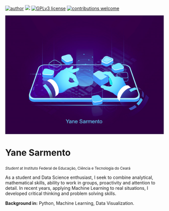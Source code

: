 [![author](https://img.shields.io/badge/author-yanesarmento-red.svg)](https://www.linkedin.com/in/yaneholanda) [![](https://img.shields.io/badge/python-3.9+-blue.svg)](https://www.python.org/downloads/) [![GPLv3 license](https://img.shields.io/badge/License-GPLv3-blue.svg)](http://perso.crans.org/besson/LICENSE.html) [![contributions welcome](https://img.shields.io/badge/contributions-welcome-brightgreen.svg?style=flat)](https://github.com/yaneholanda/datascience/issues)

<p align="center">
  <img src="drrd.png" >
</p>

# Yane Sarmento
<sub>*Student* at Instituto Federal de Educação, Ciência e Tecnologia do Ceará</sub>

As a student and Data Science enthusiast, I seek to combine analytical, mathematical skills, ability to work in groups, proactivity and attention to detail. In recent years, applying Machine Learning to real situations, I developed critical thinking and problem solving skills.


**Background in:** Python, Machine Learning, Data Visualization.
